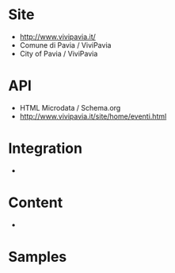 # Site

* http://www.vivipavia.it/
* Comune di Pavia / ViviPavia
* City of Pavia / ViviPavia

# API

* HTML Microdata / Schema.org
* http://www.vivipavia.it/site/home/eventi.html

# Integration

*

# Content

*

# Samples

```http

```

```xml

```
